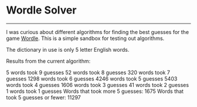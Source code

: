 # Wordle Solver
_______

I was curious about different algorithms for finding the best guesses for the game [Wordle](https://www.powerlanguage.co.uk/wordle/). This is a simple sandbox for testing out algorithms.

The dictionary in use is only 5 letter English words.

Results from the current algorithm:

5 words took 9 guesses
52 words took 8 guesses
320 words took 7 guesses
1298 words took 6 guesses
4246 words took 5 guesses
5403 words took 4 guesses
1606 words took 3 guesses
41 words took 2 guesses
1 words took 1 guesses
Words that took more 5 guesses: 1675
Words that took 5 guesses or fewer: 11297
